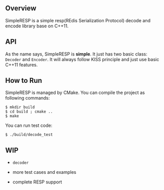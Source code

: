 ## Overview

SimpleRESP is a simple resp(REdis Serialization Protocol) decode and encode library base on C++11.

## API

As the name says, SimpleRESP is **simple**. It just has two basic class: `Decoder` and `Encoder`.
It will always follow KISS principle and just use basic C++11 features.


## How to Run

SimpleRESP is managed by CMake. You can compile the project as following commands:

```shell
$ mkdir build
$ cd build ; cmake ..
$ make
```
You can run test code:

```shell
$ ./build/decode_test
```

## WIP

- `decoder`

- more test cases and examples

- complete RESP support

